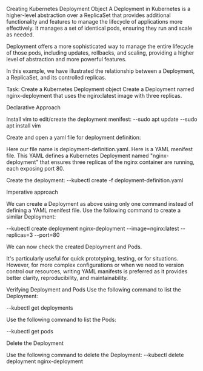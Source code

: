 Creating Kubernetes Deployment Object
A Deployment in Kubernetes is a higher-level abstraction over a ReplicaSet that provides additional functionality and features to manage the lifecycle of applications more effectively. It manages a set of identical pods, ensuring they run and scale as needed.

Deployment offers a more sophisticated way to manage the entire lifecycle of those pods, including updates, rollbacks, and scaling, providing a higher level of abstraction and more powerful features.

In this example, we have illustrated the relationship between a Deployment, a ReplicaSet, and its controlled replicas.

Task: Create a Kubernetes Deployment object
Create a Deployment named nginx-deployment that uses the nginx:latest image with three replicas.


Declarative Approach

Install vim to edit/create the deployment menifest:
--sudo apt update
--sudo apt install vim


Create and open a yaml file for deployment definition:

Here our file name is deployment-definition.yaml.
Here is a YAML menifest file. This YAML defines a Kubernetes Deployment named "nginx-deployment" that ensures three replicas of the nginx container are running, each exposing port 80.

Create the deployment:
--kubectl create -f deployment-definition.yaml


Imperative approach


We can create a Deployment as above using only one command instead of defining a YAML menifest file. Use the following command to create a similar Deployment:

--kubectl create deployment nginx-deployment --image=nginx:latest --replicas=3 --port=80

We can now check the created Deployment and Pods.

It's particularly useful for quick prototyping, testing, or for situations. However, for more complex configurations or when we need to version control our resources, writing YAML manifests is preferred as it provides better clarity, reproducibility, and maintainability.


Verifying Deployment and Pods
Use the following command to list the Deployment:

--kubectl get deployments

Use the following command to list the Pods:

--kubectl get pods


Delete the Deployment

Use the following command to delete the Deployment:
--kubectl delete deployment nginx-deployment


